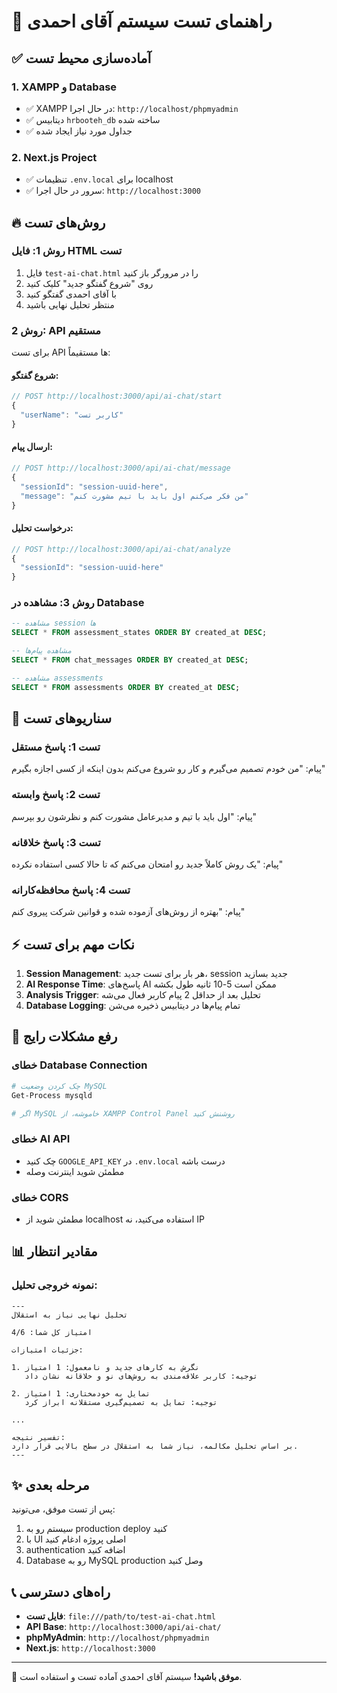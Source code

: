 # 🧪 راهنمای تست سیستم آقای احمدی

## ✅ آماده‌سازی محیط تست

### 1. XAMPP و Database
- ✅ XAMPP در حال اجرا: `http://localhost/phpmyadmin`
- ✅ دیتابیس `hrbooteh_db` ساخته شده
- ✅ جداول مورد نیاز ایجاد شده

### 2. Next.js Project
- ✅ تنظیمات `.env.local` برای localhost
- ✅ سرور در حال اجرا: `http://localhost:3000`

## 🔥 روش‌های تست

### روش 1: فایل HTML تست
1. فایل `test-ai-chat.html` را در مرورگر باز کنید
2. روی "شروع گفتگو جدید" کلیک کنید
3. با آقای احمدی گفتگو کنید
4. منتظر تحلیل نهایی باشید

### روش 2: API مستقیم
برای تست API ها مستقیماً:

#### شروع گفتگو:
```javascript
// POST http://localhost:3000/api/ai-chat/start
{
  "userName": "کاربر تست"
}
```

#### ارسال پیام:
```javascript
// POST http://localhost:3000/api/ai-chat/message
{
  "sessionId": "session-uuid-here",
  "message": "من فکر می‌کنم اول باید با تیم مشورت کنم"
}
```

#### درخواست تحلیل:
```javascript
// POST http://localhost:3000/api/ai-chat/analyze
{
  "sessionId": "session-uuid-here"
}
```

### روش 3: مشاهده در Database
```sql
-- مشاهده session ها
SELECT * FROM assessment_states ORDER BY created_at DESC;

-- مشاهده پیام‌ها
SELECT * FROM chat_messages ORDER BY created_at DESC;

-- مشاهده assessments
SELECT * FROM assessments ORDER BY created_at DESC;
```

## 🎯 سناریوهای تست

### تست 1: پاسخ مستقل
پیام: "من خودم تصمیم می‌گیرم و کار رو شروع می‌کنم بدون اینکه از کسی اجازه بگیرم"

### تست 2: پاسخ وابسته
پیام: "اول باید با تیم و مدیرعامل مشورت کنم و نظرشون رو بپرسم"

### تست 3: پاسخ خلاقانه
پیام: "یک روش کاملاً جدید رو امتحان می‌کنم که تا حالا کسی استفاده نکرده"

### تست 4: پاسخ محافظه‌کارانه
پیام: "بهتره از روش‌های آزموده شده و قوانین شرکت پیروی کنم"

## ⚡ نکات مهم برای تست

1. **Session Management**: هر بار برای تست جدید، session جدید بسازید
2. **AI Response Time**: پاسخ‌های AI ممکن است 5-10 ثانیه طول بکشه
3. **Analysis Trigger**: تحلیل بعد از حداقل 2 پیام کاربر فعال می‌شه
4. **Database Logging**: تمام پیام‌ها در دیتابیس ذخیره می‌شن

## 🐛 رفع مشکلات رایج

### خطای Database Connection
```bash
# چک کردن وضعیت MySQL
Get-Process mysqld

# اگر MySQL خاموشه، از XAMPP Control Panel روشنش کنید
```

### خطای AI API
- چک کنید `GOOGLE_API_KEY` در `.env.local` درست باشه
- مطمئن شوید اینترنت وصله

### خطای CORS
- مطمئن شوید از localhost استفاده می‌کنید، نه IP

## 📊 مقادیر انتظار

### نمونه خروجی تحلیل:
```
---
تحلیل نهایی نیاز به استقلال

امتیاز کل شما: 4/6

جزئیات امتیازات:

1. نگرش به کارهای جدید و نامعمول: 1 امتیاز
   توجیه: کاربر علاقه‌مندی به روش‌های نو و خلاقانه نشان داد

2. تمایل به خودمختاری: 1 امتیاز  
   توجیه: تمایل به تصمیم‌گیری مستقلانه ابراز کرد

...

تفسیر نتیجه:
بر اساس تحلیل مکالمه، نیاز شما به استقلال در سطح بالایی قرار دارد.
---
```

## ✨ مرحله بعدی

پس از تست موفق، می‌تونید:
1. سیستم رو به production deploy کنید
2. با UI اصلی پروژه ادغام کنید
3. authentication اضافه کنید
4. Database رو به MySQL production وصل کنید

## 📞 راه‌های دسترسی

- **فایل تست**: `file:///path/to/test-ai-chat.html`
- **API Base**: `http://localhost:3000/api/ai-chat/`
- **phpMyAdmin**: `http://localhost/phpmyadmin`
- **Next.js**: `http://localhost:3000`

---

🎉 **موفق باشید!** سیستم آقای احمدی آماده تست و استفاده است.

